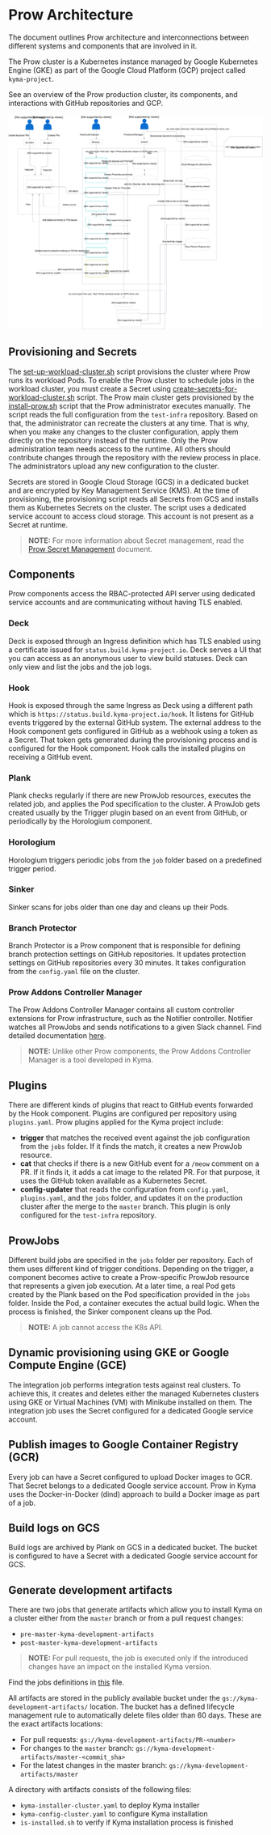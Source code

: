 # Prow Architecture

The document outlines Prow architecture and interconnections between different systems and components that are involved in it.

The Prow cluster is a Kubernetes instance managed by Google Kubernetes Engine (GKE) as part of the Google Cloud Platform (GCP) project called `kyma-project`.

See an overview of the Prow production cluster, its components, and interactions with GitHub repositories and GCP.  

![Prow architecture overview](./assets/prow-architecture.svg)

## Provisioning and Secrets
The [set-up-workload-cluster.sh](../../prow/set-up-workload-cluster.sh) script provisions the cluster where Prow runs its workload Pods. To enable the Prow cluster to schedule jobs in the workload cluster, you must create a Secret using [create-secrets-for-workload-cluster.sh](../../prow/create-secrets-for-workload-cluster.sh) script. The Prow main cluster gets provisioned by the [install-prow.sh](../../prow/install-prow.sh) script that the Prow administrator executes manually. The script reads the full configuration from the `test-infra` repository. Based on that, the administrator can recreate the clusters at any time. That is why, when you make any changes to the cluster configuration, apply them directly on the repository instead of the runtime. Only the Prow administration team needs access to the runtime. All others should contribute changes through the repository with the review process in place. The administrators upload any new configuration to the cluster.

Secrets are stored in Google Cloud Storage (GCS) in a dedicated bucket and are encrypted by Key Management Service (KMS). At the time of provisioning, the provisioning script reads all Secrets from GCS and installs them as Kubernetes Secrets on the cluster. The script uses a dedicated service account to access cloud storage. This account is not present as a Secret at runtime.

> **NOTE:** For more information about Secret management, read the [Prow Secret Management](./prow-secrets-management.md) document.

## Components
Prow components access the RBAC-protected API server using dedicated service accounts and are communicating without having TLS enabled.

### Deck
Deck is exposed through an Ingress definition which has TLS enabled using a certificate issued for `status.build.kyma-project.io`. Deck serves a UI that you can access as an anonymous user to view build statuses. Deck can only view and list the jobs and the job logs.

### Hook
Hook is exposed through the same Ingress as Deck using a different path which is `https://status.build.kyma-project.io/hook`. It listens for GitHub events triggered by the external GitHub system. The external address to the Hook component gets configured in GitHub as a webhook using a token as a Secret. That token gets generated during the provisioning process and is configured for the Hook component. Hook calls the installed plugins on receiving a GitHub event.

### Plank
Plank checks regularly if there are new ProwJob resources, executes the related job, and applies the Pod specification to the cluster. A ProwJob gets created usually by the Trigger plugin based on an event from GitHub, or periodically by the Horologium component.

### Horologium
Horologium triggers periodic jobs from the `job` folder based on a predefined trigger period.

### Sinker
Sinker scans for jobs older than one day and cleans up their Pods.

### Branch Protector
Branch Protector is a Prow component that is responsible for defining branch protection settings on GitHub repositories. It updates protection settings on GitHub repositories every 30 minutes. It takes configuration from the `config.yaml` file on the cluster.

### Prow Addons Controller Manager

The Prow Addons Controller Manager contains all custom controller extensions for Prow infrastructure, such as the Notifier controller. Notifier watches all ProwJobs and sends notifications to a given Slack channel. Find detailed documentation [here](../../development/prow-addons-ctrl-manager/README.md).

>**NOTE:** Unlike other Prow components, the Prow Addons Controller Manager is a tool developed in Kyma.

## Plugins
There are different kinds of plugins that react to GitHub events forwarded by the Hook component. Plugins are configured per repository using `plugins.yaml`.
Prow plugins applied for the Kyma project include:
- **trigger** that matches the received event against the job configuration from the `jobs` folder. If it finds the match, it creates a new ProwJob resource.
- **cat** that checks if there is a new GitHub event for a `/meow` comment on a PR. If it finds it, it adds a cat image to the related PR. For that purpose, it uses the GitHub token available as a Kubernetes Secret.
- **config-updater** that reads the configuration from `config.yaml`, `plugins.yaml`, and the `jobs` folder, and updates it on the production cluster after the merge to the `master` branch. This plugin is only configured for the `test-infra` repository.

## ProwJobs
Different build jobs are specified in the `jobs` folder per repository. Each of them uses different kind of trigger conditions. Depending on the trigger, a component becomes active to create a Prow-specific ProwJob resource that represents a given job execution. At a later time, a real Pod gets created by the Plank based on the Pod specification provided in the `jobs` folder. Inside the Pod, a container executes the actual build logic. When the process is finished, the Sinker component cleans up the Pod.

> **NOTE:** A job cannot access the K8s API.

## Dynamic provisioning using GKE or Google Compute Engine (GCE)
The integration job performs integration tests against real clusters. To achieve this, it creates and deletes either the managed Kubernetes clusters using GKE or Virtual Machines (VM) with Minikube installed on them. The integration job uses the Secret configured for a dedicated Google service account.

## Publish images to Google Container Registry (GCR)
Every job can have a Secret configured to upload Docker images to GCR. That Secret belongs to a dedicated Google service account.
Prow in Kyma uses the Docker-in-Docker (dind) approach to build a Docker image as part of a job.

## Build logs on GCS
Build logs are archived by Plank on GCS in a dedicated bucket. The bucket is configured to have a Secret with a dedicated Google service account for GCS.

## Generate development artifacts

There are two jobs that generate artifacts which allow you to install Kyma on a cluster either from the `master` branch or from a pull request changes:
- `pre-master-kyma-development-artifacts`
- `post-master-kyma-development-artifacts`

>**NOTE:** For pull requests, the job is executed only if the introduced changes have an impact on the installed Kyma version.

Find the jobs definitions in [this](https://github.com/kyma-project/test-infra/blob/master/prow/jobs/kyma/kyma-development-artifacts.yaml) file.

All artifacts are stored in the publicly available bucket under the `gs://kyma-development-artifacts/` location. The bucket has a defined lifecycle management rule to automatically delete files older than 60 days. These are the exact artifacts locations:
* For pull requests: `gs://kyma-development-artifacts/PR-<number>`
* For changes to the `master` branch: `gs://kyma-development-artifacts/master-<commit_sha>`
* For the latest changes in the master branch:  `gs://kyma-development-artifacts/master`

A directory with artifacts consists of the following files:
- `kyma-installer-cluster.yaml` to deploy Kyma installer
- `kyma-config-cluster.yaml` to configure Kyma installation
- `is-installed.sh` to verify if Kyma installation process is finished
